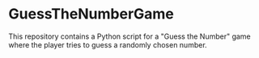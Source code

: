 # GuessTheNumberGame
This repository contains a Python script for a "Guess the Number" game where the player tries to guess a randomly chosen number.

